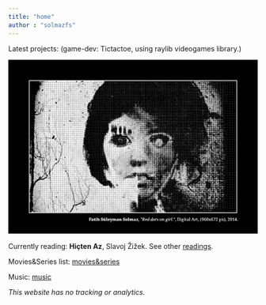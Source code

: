 ```yaml
---
title: "home"
author : "solmazfs"
---
```


Latest projects: (game-dev: Tictactoe, using raylib videogames library.)

<img id="main-img" src="images/red.png" loading="lazy"/> 

Currently reading: **Hiçten Az**, Slavoj Žižek. See other [readings](books).

Movies&Series list: [movies&series](movies-and-series)

Music: [music](music)

<cite>This website has no tracking or analytics.</cite>
